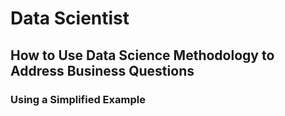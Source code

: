# Data Scientist

## How to Use Data Science Methodology to Address Business Questions

### Using a Simplified Example
